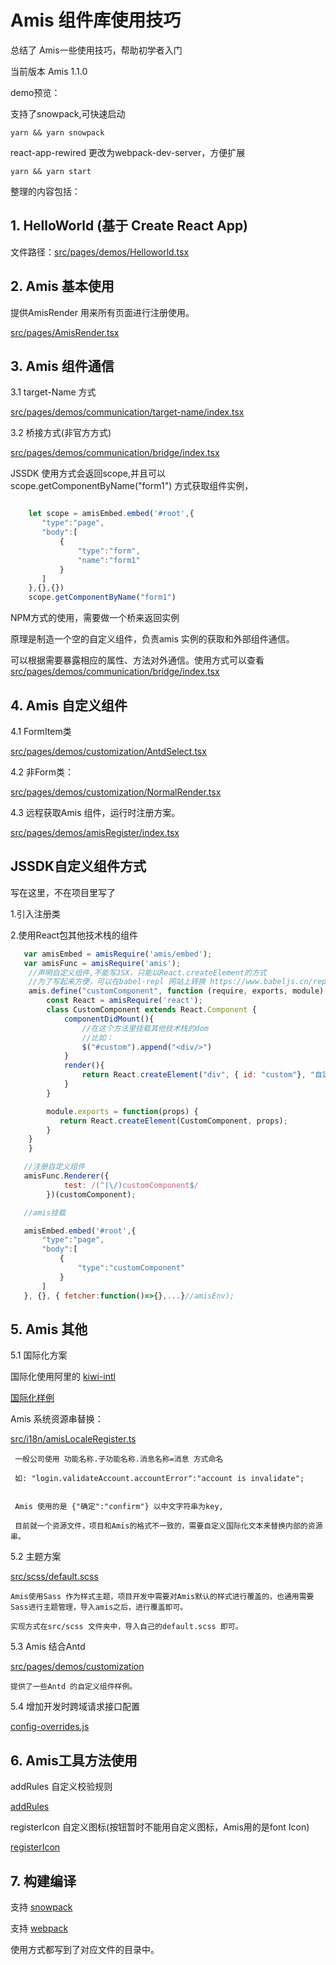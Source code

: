 # Amis 组件库使用技巧

总结了 Amis一些使用技巧，帮助初学者入门

当前版本 Amis 1.1.0

demo预览：

支持了snowpack,可快速启动

```
yarn && yarn snowpack
```


react-app-rewired 更改为webpack-dev-server，方便扩展


```
yarn && yarn start
```

整理的内容包括：

## 1. HelloWorld (基于 Create React App)
 
 文件路径：[src/pages/demos/Helloworld.tsx](https://github.com/zimo888/amis-tutorial/blob/master/src/pages/demos/Helloworld.tsx)

## 2. Amis 基本使用

提供AmisRender 用来所有页面进行注册使用。

[src/pages/AmisRender.tsx](https://github.com/zimo888/amis-tutorial/blob/master/src/pages/AmisRender.tsx)

## 3. Amis 组件通信

 3.1 target-Name 方式

[src/pages/demos/communication/target-name/index.tsx](https://github.com/zimo888/amis-tutorial/blob/master/src/pages/demos/communication/target-name/index.tsx)


 3.2 桥接方式(非官方方式)

[src/pages/demos/communication/bridge/index.tsx](https://github.com/zimo888/amis-tutorial/blob/master/src/pages/demos/communication/bridge/index.tsx)

JSSDK 使用方式会返回scope,并且可以scope.getComponentByName("form1") 方式获取组件实例，

```js

    let scope = amisEmbed.embed('#root',{
       "type":"page",
       "body":[
           {
               "type":"form",
               "name":"form1"
           }
       ]
    },{},{})
    scope.getComponentByName("form1")
```

NPM方式的使用，需要做一个桥来返回实例

原理是制造一个空的自定义组件，负责amis 实例的获取和外部组件通信。

可以根据需要暴露相应的属性、方法对外通信。使用方式可以查看
[src/pages/demos/communication/bridge/index.tsx](https://github.com/zimo888/amis-tutorial/blob/master/src/pages/demos/communication/bridge/index.tsx)



## 4. Amis 自定义组件

4.1 FormItem类 

[src/pages/demos/customization/AntdSelect.tsx](https://github.com/zimo888/amis-tutorial/blob/master/src/pages/demos/customization/AntdSelect.tsx)


4.2 非Form类：

[src/pages/demos/customization/NormalRender.tsx](https://github.com/zimo888/amis-tutorial/blob/master/src/pages/demos/customization/NormalRender.tsx)
 

4.3 远程获取Amis 组件，运行时注册方案。 

[src/pages/demos/amisRegister/index.tsx](https://github.com/zimo888/amis-tutorial/blob/master/src/pages/demos/amisRegister/index.tsx)


## JSSDK自定义组件方式

   写在这里，不在项目里写了

   1.引入注册类

   2.使用React包其他技术栈的组件

```js
   var amisEmbed = amisRequire('amis/embed');
   var amisFunc = amisRequire('amis');
    //声明自定义组件,不能写JSX，只能以React.createElement的方式
    //为了写起来方便，可以在babel-repl 网站上转换 https://www.babeljs.cn/repl
    amis.define("customComponent", function (require, exports, module) {
        const React = amisRequire('react');
        class CustomComponent extends React.Component {
            componentDidMount(){
                //在这个方法里挂载其他技术栈的dom
                //比如：
                $("#custom").append("<div/>")
            }
            render(){
                return React.createElement("div", { id: "custom"}, "自定义");
            }
        }

        module.exports = function(props) {
           return React.createElement(CustomComponent, props);
        }
    }
    }

   //注册自定义组件
   amisFunc.Renderer({
            test: /(^|\/)customComponent$/
        })(customComponent);

   //amis挂载

   amisEmbed.embed('#root',{
       "type":"page",
       "body":[
           {
               "type":"customComponent"
           }
       ]
   }, {}, { fetcher:function()=>{},...}//amisEnv);      


```

## 5. Amis 其他

   
 5.1 国际化方案 
 
国际化使用阿里的 [kiwi-intl](https://github.com/alibaba/kiwi) 

[国际化样例](https://github.com/zimo888/amis-tutorial/blob/master/src/pages/demos/localePage/index.tsx) 

Amis 系统资源串替换：

 [src/i18n/amisLocaleRegister.ts](https://github.com/zimo888/amis-tutorial/blob/master/src/i18n/amisLocaleRegister.ts)
   
     一般公司使用 功能名称.子功能名称.消息名称=消息 方式命名
     
     如: "login.validateAccount.accountError":"account is invalidate";

     
     Amis 使用的是 {"确定":"confirm"} 以中文字符串为key,
     
     目前就一个资源文件，项目和Amis的格式不一致的，需要自定义国际化文本来替换内部的资源串。

 5.2 主题方案 
 
  
 [src/scss/default.scss](https://github.com/zimo888/amis-tutorial/blob/master/src/scss/default.scss)
  

    Amis使用Sass 作为样式主题，项目开发中需要对Amis默认的样式进行覆盖的，也通用需要Sass进行主题管理，导入amis之后，进行覆盖即可。
    
    实现方式在src/scss 文件夹中，导入自己的default.scss 即可。

 5.3 Amis 结合Antd

[src/pages/demos/customization](https://github.com/zimo888/amis-tutorial/blob/master/src/pages/demos/customization)


    提供了一些Antd 的自定义组件样例。
    
 5.4 增加开发时跨域请求接口配置
 
 [config-overrides.js](https://github.com/zimo888/amis-tutorial/blob/master/config-overrides.js)

## 6. Amis工具方法使用 

   addRules 自定义校验规则

[addRules](src/pages/demos/amisUtils/addRules.tsx)

   registerIcon 自定义图标(按钮暂时不能用自定义图标，Amis用的是font Icon)

[registerIcon](src/pages/demos/amisUtils/registerIcon.tsx)


## 7. 构建编译

 支持 [snowpack](snowpack.config.js)
 
 支持 [webpack](webpack.config.js)

 使用方式都写到了对应文件的目录中。